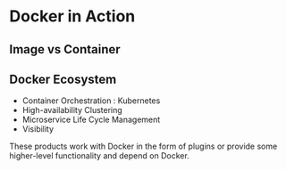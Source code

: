 # Docker in Action

## Image vs Container

## Docker Ecosystem

* Container Orchestration : Kubernetes
* High-availability Clustering
* Microservice Life Cycle Management
* Visibility

These products work with Docker in the form of plugins or provide some higher-level functionality and depend on Docker.
